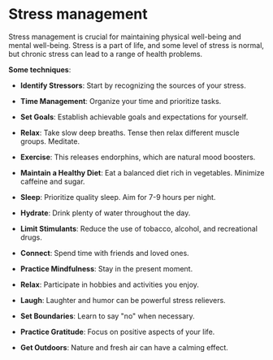 [//]: # (source: ?)
[//]: # (tags: stress treatments)

# Stress management

Stress management is crucial for maintaining physical well-being and mental well-being. Stress is a part of life, and some level of stress is normal, but chronic stress can lead to a range of health problems.

**Some techniques**:

* **Identify Stressors**: Start by recognizing the sources of your stress.

* **Time Management**: Organize your time and prioritize tasks.

* **Set Goals**: Establish achievable goals and expectations for yourself.

* **Relax**: Take slow deep breaths. Tense then relax different muscle groups. Meditate.

* **Exercise**: This releases endorphins, which are natural mood boosters.

* **Maintain a Healthy Diet**: Eat a balanced diet rich in vegetables. Minimize caffeine and sugar.

* **Sleep**: Prioritize quality sleep. Aim for 7-9 hours per night.

* **Hydrate**: Drink plenty of water throughout the day.

* **Limit Stimulants**: Reduce the use of tobacco, alcohol, and recreational drugs.

* **Connect**: Spend time with friends and loved ones.

* **Practice Mindfulness**: Stay in the present moment.

* **Relax**: Participate in hobbies and activities you enjoy.

* **Laugh**: Laughter and humor can be powerful stress relievers.

* **Set Boundaries**: Learn to say "no" when necessary.

* **Practice Gratitude**: Focus on positive aspects of your life.

* **Get Outdoors**: Nature and fresh air can have a calming effect.
